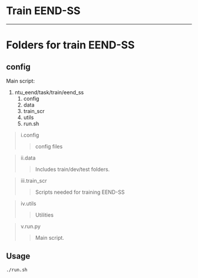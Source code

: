 Train EEND-SS
===========================


****

# Folders for train EEND-SS
## **config**
Main script:
1. ntu_eend/task/train/eend_ss
   1. config
   2. data
   3. train_scr
   4. utils
   5. run.sh

>i.config
>>config files

>ii.data
>>Includes train/dev/test folders.

>iii.train_scr
>> Scripts needed for training EEND-SS

>iv.utils
>>Utilities

>v.run.py
>>Main script. 


## **Usage**

```
./run.sh
```

